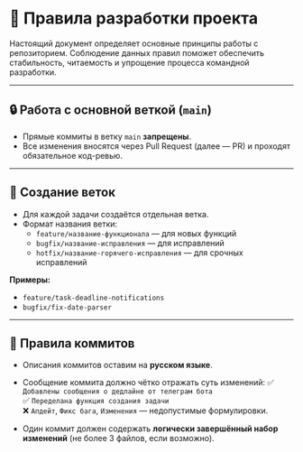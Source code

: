 # 📘 Правила разработки проекта

Настоящий документ определяет основные принципы работы с репозиторием. Соблюдение данных правил поможет обеспечить стабильность, читаемость и упрощение процесса командной разработки.

---

## 🔒 Работа с основной веткой (`main`)
- Прямые коммиты в ветку `main` **запрещены**.
- Все изменения вносятся через Pull Request (далее — PR) и проходят обязательное код-ревью.

---

## 🌿 Создание веток
- Для каждой задачи создаётся отдельная ветка.
- Формат названия ветки:
  - `feature/название-функционала` — для новых функций
  - `bugfix/название-исправления` — для исправлений
  - `hotfix/название-горячего-исправления` — для срочных исправлений

**Примеры:**
- `feature/task-deadline-notifications`
- `bugfix/fix-date-parser`

---

## 📝 Правила коммитов
- Описания коммитов оставим на **русском языке**.
- Сообщение коммита должно чётко отражать суть изменений:
✅ `Добавлены сообщения о дедлайне от телеграм бота`  
✅ `Переделана функция создания задачи`  
❌ `Апдейт`, `Фикс бага`, `Изменения` — недопустимые формулировки.

- Один коммит должен содержать **логически завершённый набор изменений** (не более 3 файлов, если возможно).
